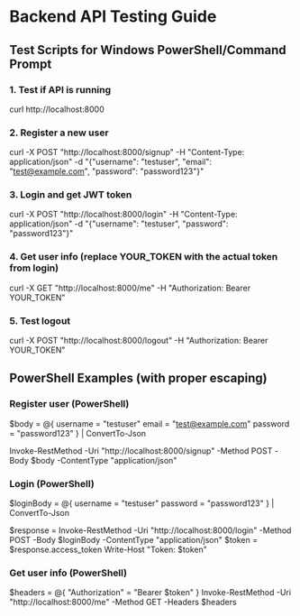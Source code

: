 # Backend API Testing Guide

## Test Scripts for Windows PowerShell/Command Prompt

### 1. Test if API is running
curl http://localhost:8000

### 2. Register a new user
curl -X POST "http://localhost:8000/signup" -H "Content-Type: application/json" -d "{\"username\": \"testuser\", \"email\": \"test@example.com\", \"password\": \"password123\"}"

### 3. Login and get JWT token
curl -X POST "http://localhost:8000/login" -H "Content-Type: application/json" -d "{\"username\": \"testuser\", \"password\": \"password123\"}"

### 4. Get user info (replace YOUR_TOKEN with the actual token from login)
curl -X GET "http://localhost:8000/me" -H "Authorization: Bearer YOUR_TOKEN"

### 5. Test logout
curl -X POST "http://localhost:8000/logout" -H "Authorization: Bearer YOUR_TOKEN"

## PowerShell Examples (with proper escaping)

### Register user (PowerShell)
$body = @{
    username = "testuser"
    email = "test@example.com"
    password = "password123"
} | ConvertTo-Json

Invoke-RestMethod -Uri "http://localhost:8000/signup" -Method POST -Body $body -ContentType "application/json"

### Login (PowerShell)
$loginBody = @{
    username = "testuser"
    password = "password123"
} | ConvertTo-Json

$response = Invoke-RestMethod -Uri "http://localhost:8000/login" -Method POST -Body $loginBody -ContentType "application/json"
$token = $response.access_token
Write-Host "Token: $token"

### Get user info (PowerShell)
$headers = @{
    "Authorization" = "Bearer $token"
}
Invoke-RestMethod -Uri "http://localhost:8000/me" -Method GET -Headers $headers
